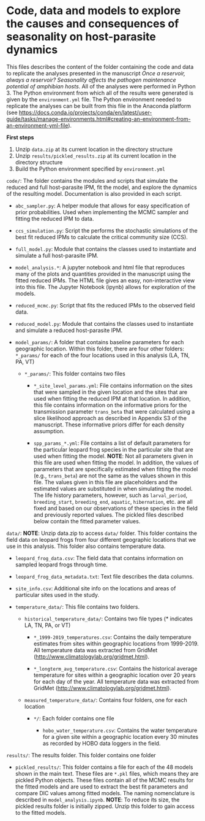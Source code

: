 # Code, data and models to explore the causes and consequences of seasonality on host-parasite dynamics

This files describes the content of the folder containing the code and data to replicate the analyses presented in the manuscript *Once a reservoir, always a reservoir? Seasonality affects the pathogen maintenance potential of amphibian hosts*. All of the analyses were performed in Python 3.  The Python environment from which all of the results were generated is given by the `environment.yml` file. The Python environment needed to replicate the analyses can be built from this file in the Anaconda platform (see https://docs.conda.io/projects/conda/en/latest/user-guide/tasks/manage-environments.html#creating-an-environment-from-an-environment-yml-file).

**First steps**

1. Unzip `data.zip` at its current location in the directory structure
2. Unzip `results/pickled_results.zip` at its current location in the directory structure
3. Build the Python environment specified by `environment.yml`

`code/`: The folder contains the modules and scripts that simulate the reduced and full host-parasite IPM, fit the model, and explore the dynamics of the resulting model. Documentation is also provided in each script.

- `abc_sampler.py`: A helper module that allows for easy specification of prior probabilities. Used when implementing the MCMC sampler and fitting the reduced IPM to data.

- `ccs_simulation.py`: Script the performs the stochastic simulations of the best fit reduced IPMs to calculate the critical community size (CCS).

- `full_model.py`: Module that contains the classes used to instantiate and simulate a full host-parasite IPM.

- `model_analysis.*`: A jupyter notebook and html file that reproduces many of the plots and quantities provided in the manuscript using the fitted reduced IPMs. The HTML file gives an easy, non-interactive view into this file.  The Jupyter Notebook (ipynb) allows for exploration of the models.

- `reduced_mcmc.py`: Script that fits the reduced IPMs to the observed field data.

- `reduced_model.py`: Module that contains the classes used to instantiate and simulate a reduced host-parasite IPM.

- `model_params/`: A folder that contains baseline parameters for each geographic location. Within this folder, there are four other folders: `*_params/` for each of the four locations used in this analysis (LA, TN, PA, VT)

    - `*_params/`: This folder contains two files

        - `*_site_level_params.yml`: File contains information on the sites that were sampled in the given location and the sites that are used when fitting the reduced IPM at that location. In addition, this file contains information on the informative priors for the transmission parameter `trans_beta` that were calculated using a slice likelihood approach as described in Appendix S3 of the manuscript. These informative priors differ for each density assumption.

        - `spp_params_*.yml`: File contains a list of default parameters for the particular leopard frog species in the particular site that are used when fitting the model. **NOTE**: Not all parameters given in this file are used when fitting the model. In addition, the values of parameters that are specifically estimated when fitting the model (e.g., `trans_beta`) are not the same as the values shown in this file.  The values given in this file are placeholders and the estimated values are substituted in when simulating the model.  The life history parameters, however, such as `larval_period`, `breeding_start`, `breeding_end`, `aquatic`, `hibernation`, etc. are all fixed and based on our observations of these species in the field and previously reported values. The pickled files described below contain the fitted parameter values.

`data/`: **NOTE**: Unzip data.zip to access `data/` folder. This folder contains the field data on leopard frogs from four different geographic locations that we use in this analysis. This folder also contains temperature data.

- `leopard_frog_data.csv`: The field data that contains information on sampled leopard frogs through time.

- `leopard_frog_data_metadata.txt`: Text file describes the data columns.
- `site_info.csv`: Additional site info on the locations and areas of particular sites used in the study.

- `temperature_data/`: This file contains two folders.

    - `historical_temperature_data/`: Contains two file types (* indicates LA, TN, PA, or VT)

        - `*_1999-2019_temperatures.csv`: Contains the daily temperature estimates from sites within geographic locations from 1999-2019.  All temperature data was extracted from GridMet (http://www.climatologylab.org/gridmet.html).

        - `*_longterm_avg_temperature.csv`: Contains the historical average temperature for sites within a geographic location over 20 years for each day of the year. All temperature data was extracted from GridMet (http://www.climatologylab.org/gridmet.html).

    - `measured_temperature_data/`: Contains four folders, one for each location

        - `*/`: Each folder contains one file

            - `hobo_water_temperature.csv`: Contains the water temperature for a given site within a geographic location every 30 minutes as recorded by HOBO data loggers in the field.

`results/`: The results folder. This folder contains one folder

- `pickled_results/`: This folder contains a file for each of the 48 models shown in the main text. These files are `*.pkl` files, which means they are pickled Python objects.  These files contain all of the MCMC results for the fitted models and are used to extract the best fit parameters and compare DIC values among fitted models.  The naming nomenclature is described in `model_analysis.ipynb`. **NOTE**: To reduce its size, the pickled results folder is initially zipped.  Unzip this folder to gain access to the fitted models.
